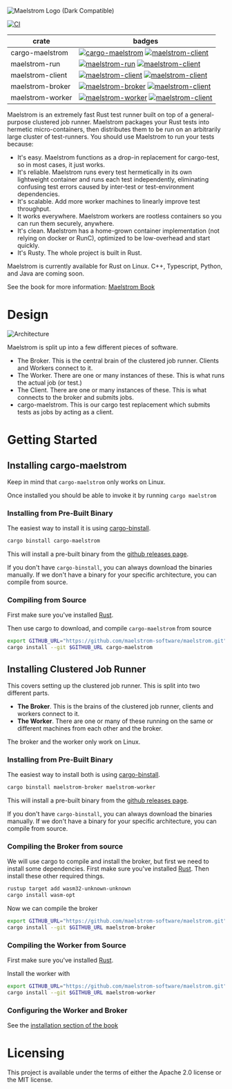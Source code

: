 ![Maelstrom Logo (Dark Compatible)](https://github.com/maelstrom-software/maelstrom/assets/146376379/7b46a1c1-e67f-412a-b618-42f7e2c25139)

[![CI](https://github.com/maelstrom-software/maelstrom/actions/workflows/ci.yml/badge.svg)](https://github.com/maelstrom-software/maelstrom/actions/workflows/ci.yml)

| crate            | badges                                                                                                                                       |
| ---------------- | -------------------------------------------------------------------------------------------------------------------------------------------  |
| cargo-maelstrom  | [![cargo-maelstrom](https://img.shields.io/crates/v/cargo-maelstrom.svg)](https://crates.io/crates/cargo-maelstrom) [![maelstrom-client](https://img.shields.io/docsrs/cargo-maelstrom)](https://docs.rs/cargo-maelstrom)     |
| maelstrom-run    | [![maelstrom-run](https://img.shields.io/crates/v/maelstrom-run.svg)](https://crates.io/crates/maelstrom-run) [![maelstrom-client](https://img.shields.io/docsrs/maelstrom-run)](https://docs.rs/maelstrom-run)               |
| maelstrom-client | [![maelstrom-client](https://img.shields.io/crates/v/maelstrom-client.svg)](https://crates.io/crates/maelstrom-client) [![maelstrom-client](https://img.shields.io/docsrs/maelstrom-client)](https://docs.rs/maelstrom-client)|
| maelstrom-broker | [![maelstrom-broker](https://img.shields.io/crates/v/maelstrom-broker.svg)](https://crates.io/crates/maelstrom-broker) [![maelstrom-client](https://img.shields.io/docsrs/maelstrom-broker)](https://docs.rs/maelstrom-broker)|
| maelstrom-worker | [![maelstrom-worker](https://img.shields.io/crates/v/maelstrom-worker.svg)](https://crates.io/crates/maelstrom-worker) [![maelstrom-client](https://img.shields.io/docsrs/maelstrom-worker)](https://docs.rs/maelstrom-worker)|


Maelstrom is an extremely fast Rust test runner built on top of a general-purpose clustered job runner. Maelstrom packages your Rust tests into hermetic micro-containers, then distributes them to be run on an arbitrarily large cluster of test-runners. You should use Maelstrom to run your tests because:

* It's easy. Maelstrom functions as a drop-in replacement for cargo-test, so in most cases, it just works.
* It's reliable. Maelstrom runs every test hermetically in its own lightweight container and runs each test independently, eliminating confusing test errors caused by inter-test or test-environment dependencies.
* It's scalable. Add more worker machines to linearly improve test throughput.
* It works everywhere. Maelstrom workers are rootless containers so you can run them securely, anywhere.
* It's clean. Maelstrom has a home-grown container implementation (not relying on docker or RunC), optimized to be low-overhead and start quickly.
* It's Rusty. The whole project is built in Rust.

Maelstrom is currently available for Rust on Linux. C++, Typescript, Python, and Java are coming soon.

See the book for more information:
[Maelstrom Book](https://maelstrom-software.com/book/)

# Design

![Architecture](https://github.com/maelstrom-software/maelstrom/assets/146376379/07209c96-b529-45b6-a215-8c0c1a713795)

Maelstrom is split up into a few different pieces of software.

* The Broker. This is the central brain of the clustered job runner. Clients and Workers connect to it.
* The Worker. There are one or many instances of these. This is what runs the actual job (or test.)
* The Client. There are one or many instances of these. This is what connects to the broker and submits jobs.
* cargo-maelstrom. This is our cargo test replacement which submits tests as jobs by acting as a client.

# Getting Started

## Installing cargo-maelstrom

Keep in mind that `cargo-maelstrom` only works on Linux.

Once installed you should be able to invoke it by running `cargo maelstrom`

### Installing from Pre-Built Binary

The easiest way to install it is using [cargo-binstall](https://github.com/cargo-bins/cargo-binstall).

```bash
cargo binstall cargo-maelstrom
```

This will install a pre-built binary from the [github releases page](https://github.com/maelstrom-software/maelstrom/releases).

If you don't have `cargo-binstall`, you can always download the binaries manually. If we don't have
a binary for your specific architecture, you can compile from source.

### Compiling from Source

First make sure you've installed [Rust](https://www.rust-lang.org/tools/install).

Then use cargo to download, and compile `cargo-maelstrom` from source

```bash
export GITHUB_URL="https://github.com/maelstrom-software/maelstrom.git"
cargo install --git $GITHUB_URL cargo-maelstrom
```

## Installing Clustered Job Runner

This covers setting up the clustered job runner. This is split into two
different parts.

- **The Broker**. This is the brains of the clustered job runner, clients and
  workers connect to it.
- **The Worker**. There are one or many of these running on the same or different
  machines from each other and the broker.

The broker and the worker only work on Linux.

### Installing from Pre-Built Binary

The easiest way to install both is using [cargo-binstall](https://github.com/cargo-bins/cargo-binstall).

```bash
cargo binstall maelstrom-broker maelstrom-worker
```

This will install a pre-built binary from the [github releases page](https://github.com/maelstrom-software/maelstrom/releases).

If you don't have `cargo-binstall`, you can always download the binaries manually. If we don't have
a binary for your specific architecture, you can compile from source.


### Compiling the Broker from source

We will use cargo to compile and install the broker, but first we need to install some dependencies.
First make sure you've installed
[Rust](https://www.rust-lang.org/tools/install). Then install these other
required things.

```bash
rustup target add wasm32-unknown-unknown
cargo install wasm-opt
```

Now we can compile the broker

```bash
export GITHUB_URL="https://github.com/maelstrom-software/maelstrom.git"
cargo install --git $GITHUB_URL maelstrom-broker
```

### Compiling the Worker from Source

First make sure you've installed [Rust](https://www.rust-lang.org/tools/install).

Install the worker with

```bash
export GITHUB_URL="https://github.com/maelstrom-software/maelstrom.git"
cargo install --git $GITHUB_URL maelstrom-worker
```

### Configuring the Worker and Broker
See the [installation section of the book](https://maelstrom-software.com/book/install/clustered_job_runner.html)

# Licensing

This project is available under the terms of either the Apache 2.0 license or the MIT license.
